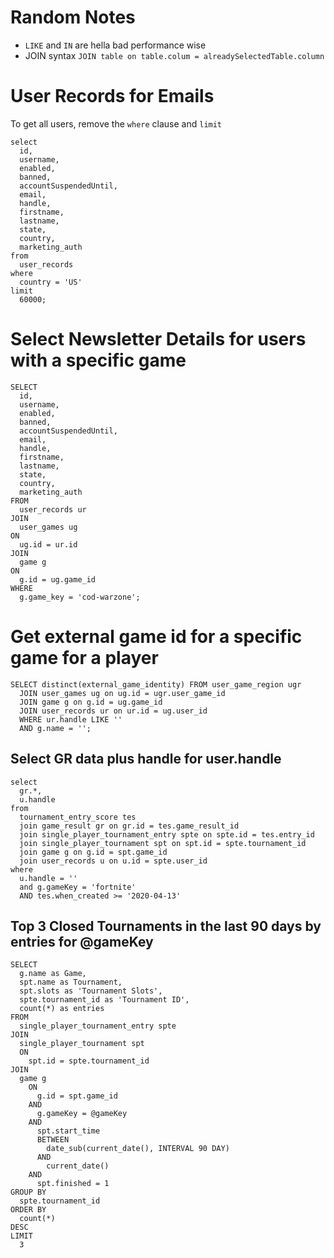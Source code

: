 # Random Notes

- `LIKE` and `IN` are hella bad performance wise
- JOIN syntax `JOIN table on table.colum = alreadySelectedTable.column`

# User Records for Emails

To get all users, remove the `where` clause and `limit`

```
select
  id,
  username,
  enabled,
  banned,
  accountSuspendedUntil,
  email,
  handle,
  firstname,
  lastname,
  state,
  country,
  marketing_auth
from
  user_records
where
  country = 'US'
limit
  60000;
```

# Select Newsletter Details for users with a specific game

```
SELECT
  id,
  username,
  enabled,
  banned,
  accountSuspendedUntil,
  email,
  handle,
  firstname,
  lastname,
  state,
  country,
  marketing_auth
FROM
  user_records ur
JOIN
  user_games ug
ON
  ug.id = ur.id
JOIN
  game g
ON
  g.id = ug.game_id
WHERE
  g.game_key = 'cod-warzone';
```

# Get external game id for a specific game for a player

```
SELECT distinct(external_game_identity) FROM user_game_region ugr
  JOIN user_games ug on ug.id = ugr.user_game_id
  JOIN game g on g.id = ug.game_id
  JOIN user_records ur on ur.id = ug.user_id
  WHERE ur.handle LIKE ''
  AND g.name = '';
```

## Select GR data plus handle for user.handle

```
select
  gr.*,
  u.handle
from
  tournament_entry_score tes
  join game_result gr on gr.id = tes.game_result_id
  join single_player_tournament_entry spte on spte.id = tes.entry_id
  join single_player_tournament spt on spt.id = spte.tournament_id
  join game g on g.id = spt.game_id
  join user_records u on u.id = spte.user_id
where
  u.handle = ''
  and g.gameKey = 'fortnite'
  AND tes.when_created >= '2020-04-13'
```

## Top 3 Closed Tournaments in the last 90 days by entries for @gameKey

```
SELECT
  g.name as Game,
  spt.name as Tournament,
  spt.slots as 'Tournament Slots',
  spte.tournament_id as 'Tournament ID',
  count(*) as entries
FROM
  single_player_tournament_entry spte
JOIN
  single_player_tournament spt
  ON
    spt.id = spte.tournament_id
JOIN
  game g
    ON
      g.id = spt.game_id
    AND
      g.gameKey = @gameKey
    AND
      spt.start_time
      BETWEEN
        date_sub(current_date(), INTERVAL 90 DAY)
      AND
        current_date()
    AND
      spt.finished = 1
GROUP BY
  spte.tournament_id
ORDER BY
  count(*)
DESC
LIMIT
  3
```
